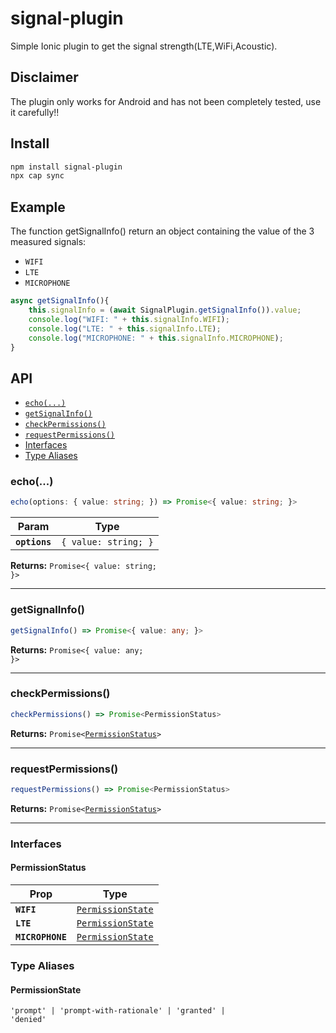 # signal-plugin

Simple Ionic plugin to get the signal strength(LTE,WiFi,Acoustic).

## Disclaimer

The plugin only works for Android and has not been completely tested, use it carefully!!

## Install

```bash
npm install signal-plugin
npx cap sync
```

## Example

The function getSignalInfo() return an object containing the value of the 3 measured signals:
- `WIFI`
- `LTE`
- `MICROPHONE`

```TypeScript
async getSignalInfo(){
    this.signalInfo = (await SignalPlugin.getSignalInfo()).value;
    console.log("WIFI: " + this.signalInfo.WIFI);
    console.log("LTE: " + this.signalInfo.LTE);
    console.log("MICROPHONE: " + this.signalInfo.MICROPHONE);
}
```

## API

<docgen-index>

* [`echo(...)`](#echo)
* [`getSignalInfo()`](#getsignalinfo)
* [`checkPermissions()`](#checkpermissions)
* [`requestPermissions()`](#requestpermissions)
* [Interfaces](#interfaces)
* [Type Aliases](#type-aliases)

</docgen-index>

<docgen-api>
<!--Update the source file JSDoc comments and rerun docgen to update the docs below-->

### echo(...)

```typescript
echo(options: { value: string; }) => Promise<{ value: string; }>
```

| Param         | Type                            |
| ------------- | ------------------------------- |
| **`options`** | <code>{ value: string; }</code> |

**Returns:** <code>Promise&lt;{ value: string; }&gt;</code>

--------------------


### getSignalInfo()

```typescript
getSignalInfo() => Promise<{ value: any; }>
```

**Returns:** <code>Promise&lt;{ value: any; }&gt;</code>

--------------------


### checkPermissions()

```typescript
checkPermissions() => Promise<PermissionStatus>
```

**Returns:** <code>Promise&lt;<a href="#permissionstatus">PermissionStatus</a>&gt;</code>

--------------------


### requestPermissions()

```typescript
requestPermissions() => Promise<PermissionStatus>
```

**Returns:** <code>Promise&lt;<a href="#permissionstatus">PermissionStatus</a>&gt;</code>

--------------------


### Interfaces


#### PermissionStatus

| Prop             | Type                                                        |
| ---------------- | ----------------------------------------------------------- |
| **`WIFI`**       | <code><a href="#permissionstate">PermissionState</a></code> |
| **`LTE`**        | <code><a href="#permissionstate">PermissionState</a></code> |
| **`MICROPHONE`** | <code><a href="#permissionstate">PermissionState</a></code> |


### Type Aliases


#### PermissionState

<code>'prompt' | 'prompt-with-rationale' | 'granted' | 'denied'</code>

</docgen-api>

